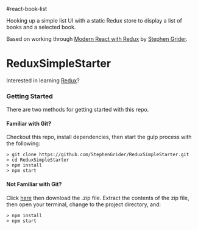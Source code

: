 #react-book-list

Hooking up a simple list UI with a static Redux store to display a list of books and a selected book.

Based on working through [Modern React with Redux](https://www.udemy.com/react-redux/learn/v4/overview) by [Stephen Grider](https://github.com/StephenGrider).

# ReduxSimpleStarter

Interested in learning [Redux](https://www.udemy.com/react-redux/)?

### Getting Started

There are two methods for getting started with this repo.

#### Familiar with Git?
Checkout this repo, install dependencies, then start the gulp process with the following:

```
> git clone https://github.com/StephenGrider/ReduxSimpleStarter.git
> cd ReduxSimpleStarter
> npm install
> npm start
```

#### Not Familiar with Git?
Click [here](https://github.com/StephenGrider/ReactStarter/releases) then download the .zip file.  Extract the contents of the zip file, then open your terminal, change to the project directory, and:

```
> npm install
> npm start
```
